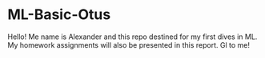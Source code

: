 # ML-Basic-Otus
Hello! Me name is Alexander and this repo destined for my first dives in ML. My homework assignments will also be presented in this report. Gl to me!
